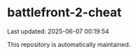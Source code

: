 # battlefront-2-cheat

Last updated: 2025-06-07 00:19:54

This repository is automatically maintained.
